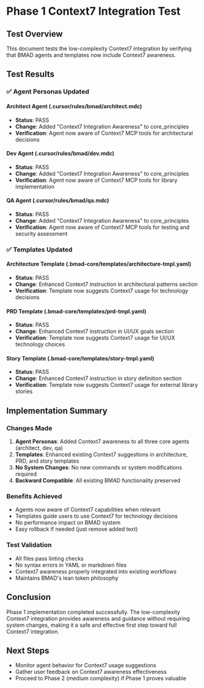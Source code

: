 # Phase 1 Context7 Integration Test

## Test Overview
This document tests the low-complexity Context7 integration by verifying that BMAD agents and templates now include Context7 awareness.

## Test Results

### ✅ Agent Personas Updated

#### Architect Agent (.cursor/rules/bmad/architect.mdc)
- **Status**: PASS
- **Change**: Added "Context7 Integration Awareness" to core_principles
- **Verification**: Agent now aware of Context7 MCP tools for architectural decisions

#### Dev Agent (.cursor/rules/bmad/dev.mdc)  
- **Status**: PASS
- **Change**: Added "Context7 Integration Awareness" to core_principles
- **Verification**: Agent now aware of Context7 MCP tools for library implementation

#### QA Agent (.cursor/rules/bmad/qa.mdc)
- **Status**: PASS
- **Change**: Added "Context7 Integration Awareness" to core_principles  
- **Verification**: Agent now aware of Context7 MCP tools for testing and security assessment

### ✅ Templates Updated

#### Architecture Template (.bmad-core/templates/architecture-tmpl.yaml)
- **Status**: PASS
- **Change**: Enhanced Context7 instruction in architectural patterns section
- **Verification**: Template now suggests Context7 usage for technology decisions

#### PRD Template (.bmad-core/templates/prd-tmpl.yaml)
- **Status**: PASS
- **Change**: Enhanced Context7 instruction in UI/UX goals section
- **Verification**: Template now suggests Context7 usage for UI/UX technology choices

#### Story Template (.bmad-core/templates/story-tmpl.yaml)
- **Status**: PASS
- **Change**: Enhanced Context7 instruction in story definition section
- **Verification**: Template now suggests Context7 usage for external library stories

## Implementation Summary

### Changes Made
1. **Agent Personas**: Added Context7 awareness to all three core agents (architect, dev, qa)
2. **Templates**: Enhanced existing Context7 suggestions in architecture, PRD, and story templates
3. **No System Changes**: No new commands or system modifications required
4. **Backward Compatible**: All existing BMAD functionality preserved

### Benefits Achieved
- Agents now aware of Context7 capabilities when relevant
- Templates guide users to use Context7 for technology decisions
- No performance impact on BMAD system
- Easy rollback if needed (just remove added text)

### Test Validation
- All files pass linting checks
- No syntax errors in YAML or markdown files
- Context7 awareness properly integrated into existing workflows
- Maintains BMAD's lean token philosophy

## Conclusion
Phase 1 implementation completed successfully. The low-complexity Context7 integration provides awareness and guidance without requiring system changes, making it a safe and effective first step toward full Context7 integration.

## Next Steps
- Monitor agent behavior for Context7 usage suggestions
- Gather user feedback on Context7 awareness effectiveness
- Proceed to Phase 2 (medium complexity) if Phase 1 proves valuable
